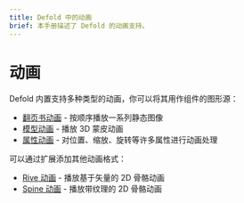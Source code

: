```yaml
---
title: Defold 中的动画
brief: 本手册描述了 Defold 的动画支持。
---
```


# 动画

Defold 内置支持多种类型的动画，你可以将其用作组件的图形源：

* [翻页书动画](/manuals/flipbook-animation) - 按顺序播放一系列静态图像
* [模型动画](/manuals/model-animation) - 播放 3D 蒙皮动画
* [属性动画](/manuals/property-animation) - 对位置、缩放、旋转等许多属性进行动画处理

可以通过扩展添加其他动画格式：

* [Rive 动画](/extension-rive) - 播放基于矢量的 2D 骨骼动画
* [Spine 动画](/extension-spine) - 播放带纹理的 2D 骨骼动画
